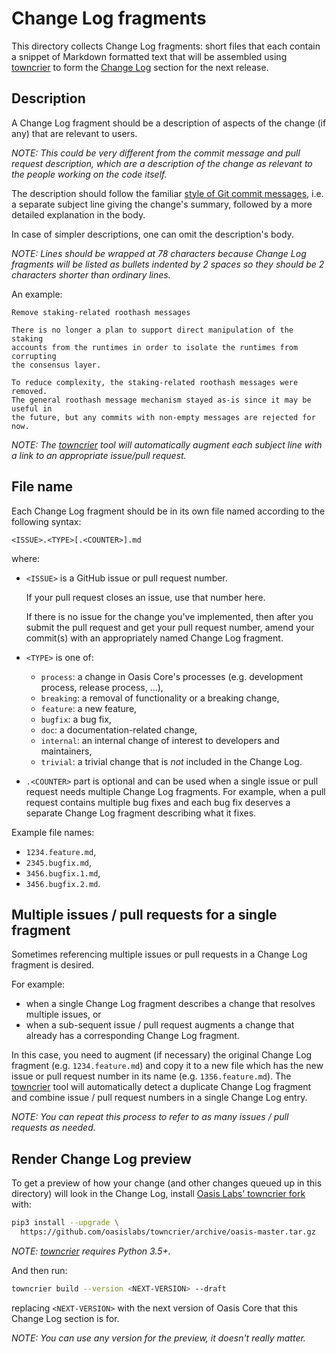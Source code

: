 # Change Log fragments

This directory collects Change Log fragments:
short files that each contain a snippet of Markdown formatted text that will
be assembled using [towncrier] to form the [Change Log] section for the next
release.

## Description

A Change Log fragment should be a description of aspects of the change (if
any) that are relevant to users.

_NOTE: This could be very different from the commit message and pull request
description, which are a description of the change as relevant to the people
working on the code itself._

The description should follow the familiar [style of Git commit messages],
i.e. a separate subject line giving the change's summary, followed by a more
detailed explanation in the body.

In case of simpler descriptions, one can omit the description's body.

_NOTE: Lines should be wrapped at 78 characters because Change Log fragments
will be listed as bullets indented by 2 spaces so they should be 2 characters
shorter than ordinary lines._

An example:

```text
Remove staking-related roothash messages

There is no longer a plan to support direct manipulation of the staking
accounts from the runtimes in order to isolate the runtimes from corrupting
the consensus layer.

To reduce complexity, the staking-related roothash messages were removed.
The general roothash message mechanism stayed as-is since it may be useful in
the future, but any commits with non-empty messages are rejected for now.
```

_NOTE: The [towncrier] tool will automatically augment each subject line with
a link to an appropriate issue/pull request._

## File name

Each Change Log fragment should be in its own file named according to the
following syntax:

```text
<ISSUE>.<TYPE>[.<COUNTER>].md
```

where:

- `<ISSUE>` is a GitHub issue or pull request number.

  If your pull request closes an issue, use that number here.

  If there is no issue for the change you've implemented, then after you
  submit the pull request and get your pull request number, amend your
  commit(s) with an appropriately named Change Log fragment.

- `<TYPE>` is one of:

  - `process`: a change in Oasis Core's processes (e.g. development process,
    release process, ...),
  - `breaking`: a removal of functionality or a breaking change,
  - `feature`: a new feature,
  - `bugfix`: a bug fix,
  - `doc`: a documentation-related change,
  - `internal`: an internal change of interest to developers and maintainers,
  - `trivial`: a trivial change that is _not_ included in the Change Log.

- `.<COUNTER>` part is optional and can be used when a single issue or pull
  request needs multiple Change Log fragments. For example, when a pull
  request contains multiple bug fixes and each bug fix deserves a separate
  Change Log fragment describing what it fixes.

Example file names:

- `1234.feature.md`,
- `2345.bugfix.md`,
- `3456.bugfix.1.md`,
- `3456.bugfix.2.md`.

## Multiple issues / pull requests for a single fragment

Sometimes referencing multiple issues or pull requests in a Change Log
fragment is desired.

For example:

- when a single Change Log fragment describes a change that resolves multiple
  issues, or
- when a sub-sequent issue / pull request augments a change that already has a
  corresponding Change Log fragment.

In this case, you need to augment (if necessary) the original Change Log
fragment (e.g. `1234.feature.md`) and copy it to a new file which has the new
issue or pull request number in its name (e.g. `1356.feature.md`).
The [towncrier] tool will automatically detect a duplicate Change Log fragment
and combine issue / pull request numbers in a single Change Log entry.

_NOTE: You can repeat this process to refer to as many issues / pull requests
as needed._

## Render Change Log preview

To get a preview of how your change (and other changes queued up in this
directory) will look in the Change Log, install [Oasis Labs' towncrier fork]
with:

```bash
pip3 install --upgrade \
  https://github.com/oasislabs/towncrier/archive/oasis-master.tar.gz
```

_NOTE: [towncrier] requires Python 3.5+._

And then run:

```bash
towncrier build --version <NEXT-VERSION> --draft
```

replacing `<NEXT-VERSION>` with the next version of Oasis Core that this
Change Log section is for.

_NOTE: You can use any version for the preview, it doesn't really matter._

[Change Log]: ../CHANGELOG.md
[towncrier]: https://github.com/hawkowl/towncrier
[Oasis Labs' towncrier fork]: https://github.com/oasislabs/towncrier
[style of Git commit messages]: ../CONTRIBUTING.md#git-commit-messages
